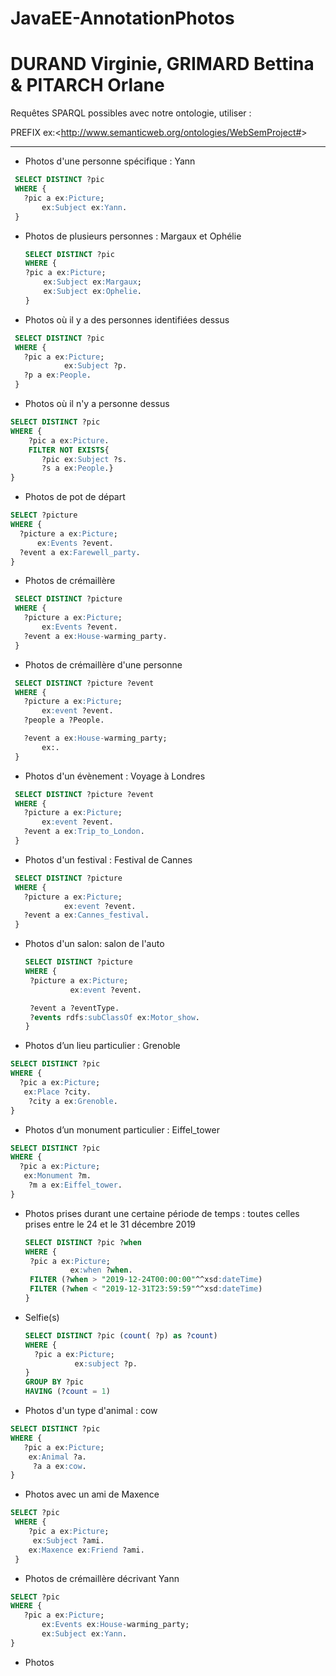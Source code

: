 # JavaEE-AnnotationPhotos
# DURAND Virginie, GRIMARD Bettina & PITARCH Orlane

Requêtes SPARQL possibles avec notre ontologie, utiliser : 

PREFIX ex:<<http://www.semanticweb.org/ontologies/WebSemProject#>>

---

* Photos d'une personne spécifique : Yann
 ```sql
  SELECT DISTINCT ?pic
  WHERE {
    ?pic a ex:Picture;
        ex:Subject ex:Yann.
  }
   ```

* Photos de plusieurs personnes : Margaux et Ophélie
   ```sql
  SELECT DISTINCT ?pic
  WHERE {
   ?pic a ex:Picture;
       ex:Subject ex:Margaux;
       ex:Subject ex:Ophelie.
  }
   ```

* Photos où il y a des personnes identifiées dessus   
 ```sql
  SELECT DISTINCT ?pic
  WHERE {
    ?pic a ex:Picture;
             ex:Subject ?p.
    ?p a ex:People.
  }
   ```
   
* Photos où il n'y a personne dessus
 ```sql
 SELECT DISTINCT ?pic
 WHERE {
     ?pic a ex:Picture.
     FILTER NOT EXISTS{
    	?pic ex:Subject ?s.
    	?s a ex:People.}
 }
   ```

* Photos de pot de départ 
 ```sql
 SELECT ?picture
 WHERE {
   ?picture a ex:Picture;
       ex:Events ?event.
   ?event a ex:Farewell_party.
 }
   ```

* Photos de crémaillère
 ```sql
  SELECT DISTINCT ?picture 
  WHERE {
    ?picture a ex:Picture;
        ex:Events ?event.
    ?event a ex:House-warming_party.
  }
   ```

* Photos de crémaillère d'une personne
 ```sql
  SELECT DISTINCT ?picture ?event
  WHERE {
    ?picture a ex:Picture;
        ex:event ?event.
    ?people a ?People.

    ?event a ex:House-warming_party;
		ex:.
  }
   ```

* Photos d'un évènement : Voyage à Londres
 ```sql
  SELECT DISTINCT ?picture ?event
  WHERE {
    ?picture a ex:Picture;
        ex:event ?event.
    ?event a ex:Trip_to_London.
  }
 ```

* Photos d'un festival : Festival de Cannes
 ```sql
  SELECT DISTINCT ?picture
  WHERE {
    ?picture a ex:Picture;
             ex:event ?event.
    ?event a ex:Cannes_festival.
  }
 ```
* Photos d'un salon: salon de l'auto
   ```sql
  SELECT DISTINCT ?picture
  WHERE {
    ?picture a ex:Picture;
             ex:event ?event.
  
    ?event a ?eventType.
    ?events rdfs:subClassOf ex:Motor_show.
  }
   ```
  
* Photos d’un lieu particulier : Grenoble 
 ```sql
SELECT DISTINCT ?pic
WHERE {
   ?pic a ex:Picture;
    ex:Place ?city.
     ?city a ex:Grenoble.
}
 ```

* Photos d’un monument particulier : Eiffel_tower 
 ```sql
SELECT DISTINCT ?pic
WHERE {
   ?pic a ex:Picture;
    ex:Monument ?m.
     ?m a ex:Eiffel_tower.
}
 ```
 
* Photos prises durant une certaine période de temps : toutes celles prises entre le 24 et le 31 décembre 2019
   ```sql
  SELECT DISTINCT ?pic ?when
  WHERE {
    ?pic a ex:Picture;
             ex:when ?when.
    FILTER (?when > "2019-12-24T00:00:00"^^xsd:dateTime)
    FILTER (?when < "2019-12-31T23:59:59"^^xsd:dateTime)
  }
  ```
  
* Selfie(s)
  ```sql
  SELECT DISTINCT ?pic (count( ?p) as ?count)
  WHERE {
    ?pic a ex:Picture;
             ex:subject ?p.
  }
  GROUP BY ?pic
  HAVING (?count = 1)
  ```
  
* Photos d'un type d'animal : cow
```sql
SELECT DISTINCT ?pic
WHERE {
   ?pic a ex:Picture;
    ex:Animal ?a.
     ?a a ex:cow.
}
  ```
  
* Photos avec un ami de Maxence
```sql
SELECT ?pic
 WHERE {
    ?pic a ex:Picture;
	 ex:Subject ?ami.
  	ex:Maxence ex:Friend ?ami.
 }
   ```
   
 * Photos de crémaillère décrivant Yann
 ```sql
 SELECT ?pic
 WHERE {
    ?pic a ex:Picture;
		ex:Events ex:House-warming_party;
  		ex:Subject ex:Yann.
 }
  ```
  
 * Photos 


  
  
